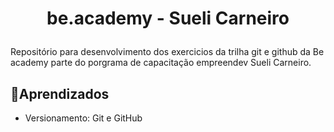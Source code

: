 <h1 align="center">
   <p>be.academy - Sueli Carneiro</p>
</h1> 

Repositório para desenvolvimento dos exercicios da trilha git e github da Be academy parte do porgrama de capacitação empreendev Sueli Carneiro.

## 🌱Aprendizados
- Versionamento: Git e GitHub
